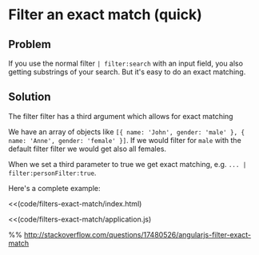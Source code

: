 # Filter an exact match (quick)

## Problem

If you use the normal filter `| filter:search` with an input field, you also getting substrings of your search. But it's easy to do an exact matching.


## Solution

The filter filter has a third argument which allows for exact matching

We have an array of objects like `[{ name: 'John', gender: 'male' }, { name: 'Anne',
gender: 'female' }]`. If we would filter for `male` with the default filter filter we would get also all females.


When we set a third parameter to true we get exact matching, e.g. `... | filter:personFilter:true`.


Here's a complete example:

<<(code/filters-exact-match/index.html)

<<(code/filters-exact-match/application.js)




%% http://stackoverflow.com/questions/17480526/angularjs-filter-exact-match
